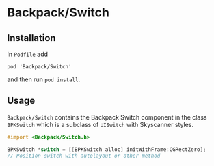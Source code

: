 # Backpack/Switch

## Installation

In `Podfile` add

```
pod 'Backpack/Switch'
```

and then run `pod install`.

## Usage

`Backpack/Switch` contains the Backpack Switch component in the class `BPKSwitch` which is a subclass of `UISwitch` with Skyscanner styles.

```objective-c
#import <Backpack/Switch.h>

BPKSwitch *switch = [[BPKSwitch alloc] initWithFrame:CGRectZero];
// Position switch with autolayout or other method
```

